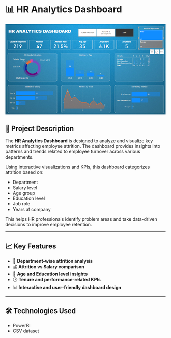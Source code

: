 # 📊 HR Analytics Dashboard

![Dashboard Preview](dashboard-preview.png)

## 📌 Project Description

The **HR Analytics Dashboard** is designed to analyze and visualize key metrics affecting employee attrition. The dashboard provides insights into patterns and trends related to employee turnover across various departments.

Using interactive visualizations and KPIs, this dashboard categorizes attrition based on:
- Department
- Salary level
- Age group
- Education level
- Job role
- Years at company

This helps HR professionals identify problem areas and take data-driven decisions to improve employee retention.

---

## 📈 Key Features

- 📂 **Department-wise attrition analysis**
- 💰 **Attrition vs Salary comparison**
- 👥 **Age and Education level insights**
- 🕒 **Tenure and performance-related KPIs**
- 📊 **Interactive and user-friendly dashboard design**

---

## 🛠️ Technologies Used

- PowerBI
- CSV dataset 

